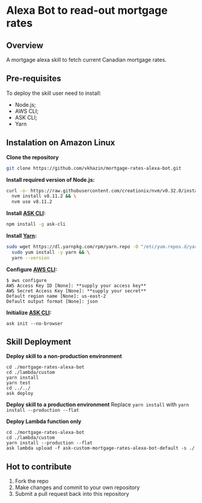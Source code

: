 # Alexa Bot to read-out mortgage rates

## Overview

A mortgage alexa skill to fetch current Canadian mortgage rates.

## Pre-requisites

To deploy the skill user need to install:
 - Node.js;
 - AWS CLI;
 - ASK CLI;
 - Yarn

## Instalation on Amazon Linux

**Clone the repository**
```bash
git clone https://github.com/vkhazin/mortgage-rates-alexa-bot.git
```

**Install required version of Node.js:**
```bash
curl -o- https://raw.githubusercontent.com/creationix/nvm/v0.32.0/install.sh | bash && \
  nvm install v8.11.2 && \
  nvm use v8.11.2
```

**Install [ASK CLI](https://developer.amazon.com/docs/smapi/quick-start-alexa-skills-kit-command-line-interface.html):**
```bash
npm install -g ask-cli
```

**Install [Yarn](https://yarnpkg.com/):**
```bash
sudo wget https://dl.yarnpkg.com/rpm/yarn.repo -O "/etc/yum.repos.d/yarn.repo" && \
  sudo yum install -y yarn && \
  yarn --version
```

**Configure [AWS CLI](https://aws.amazon.com/cli/):**
```
$ aws configure
AWS Access Key ID [None]: **supply your access key**
AWS Secret Access Key [None]: **supply your secret**
Default region name [None]: us-east-2
Default output format [None]: json
```

**Initialize [ASK CLI](https://developer.amazon.com/docs/smapi/quick-start-alexa-skills-kit-command-line-interface.html):**
```
ask init --no-browser
```

## Skill Deployment

**Deploy skill to a non-production environment**
```
cd ./mortgage-rates-alexa-bot
cd ./lambda/custom
yarn install
yarn test
cd ../../
ask deploy
```

**Deploy skill to a production environment**
Replace `yarn install` with `yarn install --production --flat`

**Deploy Lambda function only**
```
cd ./mortgage-rates-alexa-bot
cd ./lambda/custom
yarn install --production --flat
ask lambda upload -f ask-custom-mortgage-rates-alexa-bot-default -s ./
```

## Hot to contribute

1. Fork the repo
2. Make changes and commit to your own repository
3. Submit a pull request back into this repository
